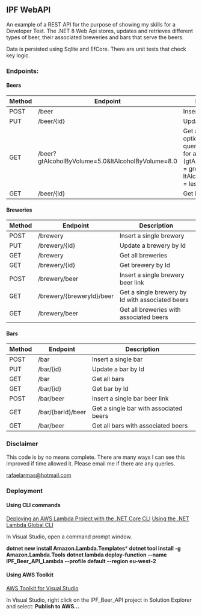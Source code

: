 ## IPF WebAPI

An example of a REST API for the purpose of showing my skills for a Developer Test. The .NET 8 Web Api stores, updates and retrieves different types of beer, their associated breweries and bars that serve the beers.

Data is persisted using Sqlite and EfCore. There are unit tests that check key logic.

### Endpoints:

#### Beers

Method | Endpoint | Description
-------|----------|------------
POST | /beer | Insert a single beer
PUT | /beer/{id} | Update a beer by Id
GET | /beer?gtAlcoholByVolume=5.0&ltAlcoholByVolume=8.0 | Get all beers with optional filtering query parameters for alcohol content (gtAlcoholByVolume = greater than, ltAlcoholByVolume = less than)
GET | /beer/{id} | Get beer by Id

#### Breweries

Method | Endpoint | Description
-------|----------|------------
POST | /brewery | Insert a single brewery
PUT | /brewery/{id} | Update a brewery by Id
GET | /brewery | Get all breweries
GET | /brewery/{id} | Get brewery by Id
POST | /brewery/beer | Insert a single brewery beer link
GET | /brewery/{breweryId}/beer | Get a single brewery by Id with associated beers
GET | /brewery/beer | Get all breweries with associated beers

#### Bars

Method | Endpoint | Description
-------|----------|------------
POST | /bar | Insert a single bar
PUT | /bar/{id} | Update a bar by Id
GET | /bar | Get all bars
GET | /bar/{id} | Get bar by Id
POST | /bar/beer | Insert a single bar beer link
GET | /bar/{barId}/beer | Get a single bar with associated beers
GET | /bar/beer | Get all bars with associated beers

### Disclaimer

This code is by no means complete. There are many ways I can see this improved if time allowed it. Please email me if there are any queries.

rafaelarmas@hotmail.com

### Deployment

#### Using CLI commands

[Deploying an AWS Lambda Project with the .NET Core CLI](https://docs.aws.amazon.com/toolkit-for-visual-studio/latest/user-guide/lambda-cli-publish.html)
[Using the .NET Lambda Global CLI](https://docs.aws.amazon.com/lambda/latest/dg/csharp-package-cli.html)

In Visual Studio, open a command prompt window.

**dotnet new install Amazon.Lambda.Templates***
**dotnet tool install -g Amazon.Lambda.Tools**
**dotnet lambda deploy-function --name IPF_Beer_API_Lambda --profile default --region eu-west-2**

#### Using AWS Toolkit

[AWS Toolkit for Visual Studio](https://aws.amazon.com/visualstudio/)

In Visual Studio, right click on the IPF_Beer_API project in Solution Explorer and select:
**Publish to AWS...**